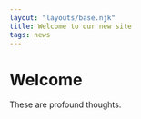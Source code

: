```yaml
---
layout: "layouts/base.njk"
title: Welcome to our new site
tags: news
---
```


# Welcome

These are profound thoughts.